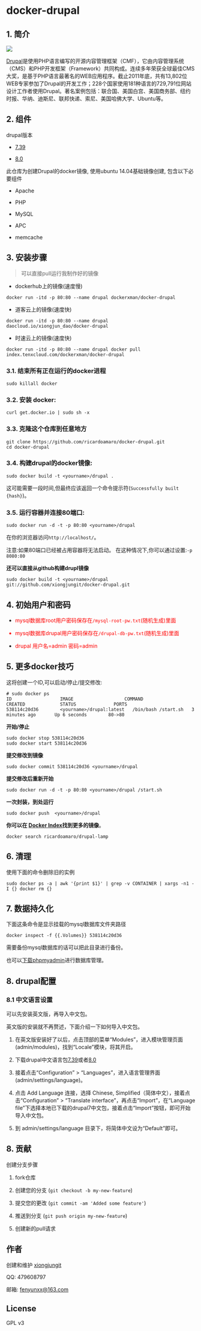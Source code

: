docker-drupal
=============

## 1. 简介

![](http://pic002.cnblogs.com/images/2012/307487/2012051501265445.jpg)

[Drupal](https://www.drupal.org/)是使用PHP语言编写的开源内容管理框架（CMF），它由内容管理系统（CMS）和PHP开发框架（Framework）共同构成。连续多年荣获全球最佳CMS大奖，是基于PHP语言最著名的WEB应用程序。截止2011年底，共有13,802位WEB专家参加了Drupal的开发工作；228个国家使用181种语言的729,791位网站设计工作者使用Drupal。著名案例包括：联合国、美国白宫、美国商务部、纽约时报、华纳、迪斯尼、联邦快递、索尼、美国哈佛大学、Ubuntu等。

## 2. 组件

> 
drupal版本

> 
* [7.39](http://drupalchina.cn/download)

> 
* [8.0](http://drupalchina.cn/download)

此仓库为创建Drupal的docker镜像, 使用ubuntu 14.04基础镜像创建, 包含以下必要组件

* Apache

* PHP

* MySQL

* APC

* memcache

## 3. 安装步骤

> 可以直接pull运行我制作好的镜像

* dockerhub上的镜像(速度慢)
```
docker run -itd -p 80:80 --name drupal dockerxman/docker-drupal
```

* 道客云上的镜像(速度快)
```
docker run -itd -p 80:80 --name drupal daocloud.io/xiongjun_dao/docker-drupal 
```

* 时速云上的镜像(速度快)
```
docker run -itd -p 80:80 --name drupal docker pull index.tenxcloud.com/dockerxman/docker-drupal
```

### 3.1. 结束所有正在运行的docker进程

```
sudo killall docker
```

### 3.2. 安装 docker:

```
curl get.docker.io | sudo sh -x
```

### 3.3. 克隆这个仓库到任意地方 

```
git clone https://github.com/ricardoamaro/docker-drupal.git
cd docker-drupal
```

### 3.4. 构建drupal的docker镜像:
```
sudo docker build -t <yourname>/drupal .
```

这可能需要一段时间,但最终应该返回一个命令提示符(`Successfully built {hash}`)。

### 3.5. 运行容器并连接80端口:

```
sudo docker run -d -t -p 80:80 <yourname>/drupal
```
在你的浏览器访问`http://localhost/`。

注意:如果80端口已经被占用容器将无法启动。
在这种情况下,你可以通过设置:`-p 8080:80`

**还可以直接从github构建drupl镜像**

```
sudo docker build -t <yourname>/drupal git://github.com/xiongjungit/docker-drupal.git
```


## 4. 初始用户和密码

* <font color=red>mysql数据库root用户密码保存在`/mysql-root-pw.txt`(随机生成)里面

* mysql数据库drupal用户密码保存在`/drupal-db-pw.txt`(随机生成)里面

* drupal 用户名=admin 密码=admin</font>


## 5. 更多docker技巧

这将创建一个ID,可以启动/停止/提交修改:

```
# sudo docker ps
ID                  IMAGE                   COMMAND               CREATED             STATUS              PORTS
538114c20d36        <yourname>/drupal:latest   /bin/bash /start.sh   3 minutes ago       Up 6 seconds        80->80  
```

**开始/停止**

```
sudo docker stop 538114c20d36
sudo docker start 538114c20d36
```

**提交修改到镜像**
```
sudo docker commit 538114c20d36 <yourname>/drupal
```

**提交修改后重新开始**

```
sudo docker run -d -t -p 80:80 <yourname>/drupal /start.sh
```

**一次封装，到处运行**

```
sudo docker push  <yourname>/drupal
```

**你可以在 [Docker Index][docker_index]找到更多的镜像**。

```
docker search ricardoamaro/drupal-lamp
```
## 6. 清理

使用下面的命令删除旧的实例

```
sudo docker ps -a | awk '{print $1}' | grep -v CONTAINER | xargs -n1 -I {} docker rm {}
``` 

## 7. 数据持久化

下面这条命令是显示挂载的mysql数据库文件夹路径

```
docker inspect -f {{.Volumes}} 538114c20d36
```
需要备份mysql数据库的话可以把此目录进行备份。

也可以[下载phpmyadmin](https://www.phpmyadmin.net/downloads/)进行数据库管理。

## 8. drupal配置

### 8.1 中文语言设置

可以先安装英文版，再导入中文包。

英文版的安装就不再赘述，下面介绍一下如何导入中文包。



1. 在英文版安装好了以后，点击顶部的菜单“Modules”，进入模块管理页面(admin/modules)，找到“Locale”模块，将其开启。

2. 下载drupal中文语言包[7.39](http://ftp.drupal.org/files/translations/7.x/drupal/drupal-7.39.zh-hans.po)或者[8.0](http://ftp.drupal.org/files/translations/8.x/drupal/drupal-8.0.0-beta14.zh-hans.po)

3. 接着点击“Configuration” > “Languages”，进入语言管理界面(admin/settings/language)。

4. 点击 Add Language 连接，选择 Chinese, Simplified（简体中文），接着点击“Configuration” > “Translate interface”，再点击“Import”，在“Language file”下选择本地已下载的drupal7中文包，接着点击“Import”按钮，即可开始导入中文包。

5. 到 admin/settings/language 目录下，将简体中文设为“Default”即可。


## 8. 贡献

创建分支步骤

1. fork仓库

2. 创建您的分支 (`git checkout -b my-new-feature`)

3. 提交您的更改 (`git commit -am 'Added some feature'`)

4. 推送到分支 (`git push origin my-new-feature`)

5. 创建新的pull请求

## 作者

创建和维护 [xiongjungit][author]

QQ: 479608797

邮箱: fenyunxx@163.com

## License
GPL v3

[author]:                 https://github.com/xiongjungit
[docker_index]:           https://index.docker.io/

